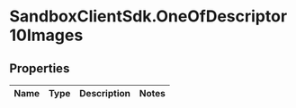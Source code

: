 # SandboxClientSdk.OneOfDescriptor10Images

## Properties
Name | Type | Description | Notes
------------ | ------------- | ------------- | -------------
